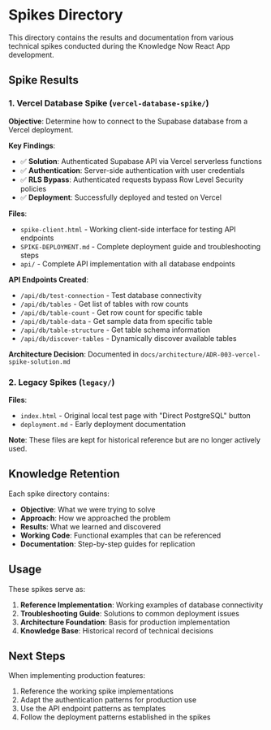 # Spikes Directory

This directory contains the results and documentation from various technical spikes conducted during the Knowledge Now React App development.

## Spike Results

### 1. Vercel Database Spike (`vercel-database-spike/`)

**Objective**: Determine how to connect to the Supabase database from a Vercel deployment.

**Key Findings**:
- ✅ **Solution**: Authenticated Supabase API via Vercel serverless functions
- ✅ **Authentication**: Server-side authentication with user credentials
- ✅ **RLS Bypass**: Authenticated requests bypass Row Level Security policies
- ✅ **Deployment**: Successfully deployed and tested on Vercel

**Files**:
- `spike-client.html` - Working client-side interface for testing API endpoints
- `SPIKE-DEPLOYMENT.md` - Complete deployment guide and troubleshooting steps
- `api/` - Complete API implementation with all database endpoints

**API Endpoints Created**:
- `/api/db/test-connection` - Test database connectivity
- `/api/db/tables` - Get list of tables with row counts
- `/api/db/table-count` - Get row count for specific table
- `/api/db/table-data` - Get sample data from specific table
- `/api/db/table-structure` - Get table schema information
- `/api/db/discover-tables` - Dynamically discover available tables

**Architecture Decision**: Documented in `docs/architecture/ADR-003-vercel-spike-solution.md`

### 2. Legacy Spikes (`legacy/`)

**Files**:
- `index.html` - Original local test page with "Direct PostgreSQL" button
- `deployment.md` - Early deployment documentation

**Note**: These files are kept for historical reference but are no longer actively used.

## Knowledge Retention

Each spike directory contains:
- **Objective**: What we were trying to solve
- **Approach**: How we approached the problem
- **Results**: What we learned and discovered
- **Working Code**: Functional examples that can be referenced
- **Documentation**: Step-by-step guides for replication

## Usage

These spikes serve as:
1. **Reference Implementation**: Working examples of database connectivity
2. **Troubleshooting Guide**: Solutions to common deployment issues
3. **Architecture Foundation**: Basis for production implementation
4. **Knowledge Base**: Historical record of technical decisions

## Next Steps

When implementing production features:
1. Reference the working spike implementations
2. Adapt the authentication patterns for production use
3. Use the API endpoint patterns as templates
4. Follow the deployment patterns established in the spikes
